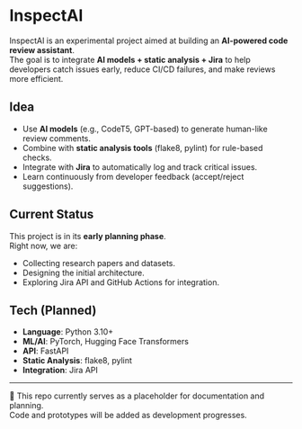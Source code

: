 # InspectAI

InspectAI is an experimental project aimed at building an **AI-powered code review assistant**.  
The goal is to integrate **AI models + static analysis + Jira** to help developers catch issues early, reduce CI/CD failures, and make reviews more efficient.  

## Idea
- Use **AI models** (e.g., CodeT5, GPT-based) to generate human-like review comments.  
- Combine with **static analysis tools** (flake8, pylint) for rule-based checks.  
- Integrate with **Jira** to automatically log and track critical issues.  
- Learn continuously from developer feedback (accept/reject suggestions).  

## Current Status
This project is in its **early planning phase**.  
Right now, we are:  
- Collecting research papers and datasets.  
- Designing the initial architecture.  
- Exploring Jira API and GitHub Actions for integration.  

##  Tech (Planned)
- **Language**: Python 3.10+  
- **ML/AI**: PyTorch, Hugging Face Transformers  
- **API**: FastAPI  
- **Static Analysis**: flake8, pylint  
- **Integration**: Jira API  

---

📌 This repo currently serves as a placeholder for documentation and planning.  
Code and prototypes will be added as development progresses.  

